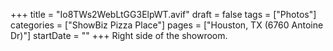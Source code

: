 +++
title = "Io8TWs2WebLtGG3ElpWT.avif"
draft = false
tags = ["Photos"]
categories = ["ShowBiz Pizza Place"]
pages = ["Houston, TX (6760 Antoine Dr)"]
startDate = ""
+++
Right side of the showroom.
